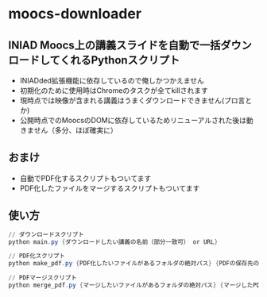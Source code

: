 # moocs-downloader
## INIAD Moocs上の講義スライドを自動で一括ダウンロードしてくれるPythonスクリプト
- INIADded拡張機能に依存しているので俺しかつかえません
- 初期化のために使用時はChromeのタスクが全てkillされます
- 現時点では映像が含まれる講義はうまくダウンロードできません(プロ言とか)
- 公開時点でのMoocsのDOMに依存しているためリニューアルされた後は動きません（多分、ほぼ確実に）

## おまけ
- 自動でPDF化するスクリプトもついてます
- PDF化したファイルをマージするスクリプトもついてます

## 使い方
```powershell
// ダウンロードスクリプト
python main.py {ダウンロードしたい講義の名前（部分一致可） or URL}

// PDF化スクリプト
python make_pdf.py {PDF化したいファイルがあるフォルダの絶対パス} {PDFの保存先の絶対パス(default="~/Downloads")}

// PDFマージスクリプト
python merge_pdf.py {マージしたいファイルがあるフォルダの絶対パス} {マージしたPDFの保存先の絶対パス(default=元ファイルのフォルダ)}
```
